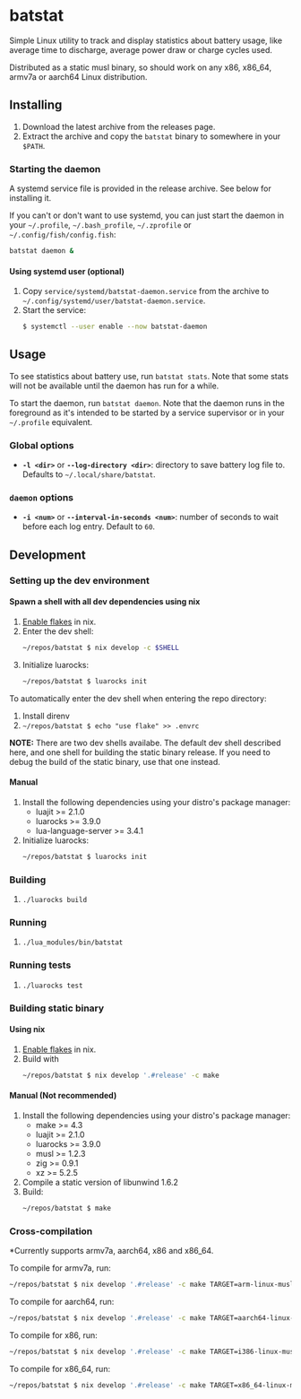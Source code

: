 # batstat

Simple Linux utility to track and display statistics about battery usage, like average time to discharge, average
power draw or charge cycles used.

Distributed as a static musl binary, so should work on any x86, x86\_64, armv7a or aarch64 Linux distribution.

## Installing

1. Download the latest archive from the releases page.
2. Extract the archive and copy the `batstat` binary to somewhere in your `$PATH`.

### Starting the daemon

A systemd service file is provided in the release archive. See below for installing it.

If you can't or don't want to use systemd, you can just start the daemon in your `~/.profile`, `~/.bash_profile`,
`~/.zprofile` or `~/.config/fish/config.fish`:

```bash
batstat daemon &
```

#### Using systemd user (optional)

1. Copy `service/systemd/batstat-daemon.service` from the archive to `~/.config/systemd/user/batstat-daemon.service`.
2. Start the service:
   ```bash
   $ systemctl --user enable --now batstat-daemon
   ```

## Usage

To see statistics about battery use, run `batstat stats`. Note that some stats will not be available until the daemon
has run for a while.

To start the daemon, run `batstat daemon`. Note that the daemon runs in the foreground as it's intended to be started
by a service supervisor or in your `~/.profile` equivalent.

### Global options

- __`-l <dir>`__ or __`--log-directory <dir>`__: directory to save battery log file to. Defaults to
`~/.local/share/batstat`.

### `daemon` options

- __`-i <num>`__ or __`--interval-in-seconds <num>`__: number of seconds to wait before each log entry. Default to `60`.

## Development

### Setting up the dev environment

#### Spawn a shell with all dev dependencies using nix

1. [Enable flakes](https://nixos.wiki/wiki/Flakes#Enable_flakes) in nix.
2. Enter the dev shell:
   ```bash
   ~/repos/batstat $ nix develop -c $SHELL
   ```
3. Initialize luarocks:
   ```bash
   ~/repos/batstat $ luarocks init
   ```

To automatically enter the dev shell when entering the repo directory:

1. Install direnv
2. `~/repos/batstat $ echo "use flake" >> .envrc`

__NOTE:__ There are two dev shells availabe. The default dev shell described here, and one shell for building the
static binary release. If you need to debug the build of the static binary, use that one instead.

#### Manual

1. Install the following dependencies using your distro's package manager:
   - luajit >= 2.1.0
   - luarocks >= 3.9.0
   - lua-language-server >= 3.4.1
2. Initialize luarocks:
   ```bash
   ~/repos/batstat $ luarocks init
   ```

### Building

1. `./luarocks build`

### Running

1. `./lua_modules/bin/batstat`

### Running tests

1. `./luarocks test`

### Building static binary

#### Using nix

1. [Enable flakes](https://nixos.wiki/wiki/Flakes#Enable_flakes) in nix.
2. Build with
   ```bash
   ~/repos/batstat $ nix develop '.#release' -c make
   ```

#### Manual (Not recommended)

1. Install the following dependencies using your distro's package manager:
   - make >= 4.3
   - luajit >= 2.1.0
   - luarocks >= 3.9.0
   - musl >= 1.2.3
   - zig >= 0.9.1
   - xz >= 5.2.5
2. Compile a static version of libunwind 1.6.2
3. Build:
   ```bash
   ~/repos/batstat $ make
   ```

### Cross-compilation

\*Currently supports armv7a, aarch64, x86 and x86\_64.

To compile for armv7a, run:
```bash
~/repos/batstat $ nix develop '.#release' -c make TARGET=arm-linux-musleabihf
```

To compile for aarch64, run:
```bash
~/repos/batstat $ nix develop '.#release' -c make TARGET=aarch64-linux-musl
```

To compile for x86, run:
```bash
~/repos/batstat $ nix develop '.#release' -c make TARGET=i386-linux-musl
```

To compile for x86\_64, run:
```bash
~/repos/batstat $ nix develop '.#release' -c make TARGET=x86_64-linux-musl
```
